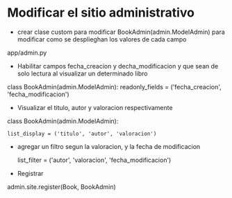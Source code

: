# Modificar el sitio administrativo

* crear clase custom para modificar BookAdmin(admin.ModelAdmin) para modificar como se desplieghan los valores de cada campo

app/admin.py



* Habilitar campos fecha_creacion y decha_modificacion y que sean de solo lectura al visualizar un determinado libro

class BookAdmin(admin.ModelAdmin):
    readonly_fields = ('fecha_creacion', 'fecha_modificacion')


* Visualizar el titulo, autor y valoracion respectivamente


class BookAdmin(admin.ModelAdmin):
    
    list_display = ('titulo', 'autor', 'valoracion')
  



* agregar un filtro segun la valoracion, y la fecha de modificacion

  list_filter = ('autor', 'valoracion', 'fecha_modificacion')


* Registrar


admin.site.register(Book, BookAdmin)
